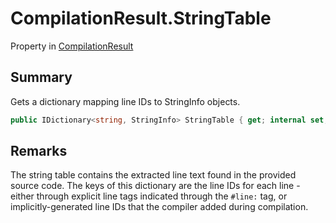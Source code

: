# CompilationResult.StringTable

Property in [CompilationResult](/docs/api/csharp/yarn.compiler.compilationresult.md)

## Summary


Gets a dictionary mapping line IDs to StringInfo objects.


```csharp
public IDictionary<string, StringInfo> StringTable { get; internal set; }
```

## Remarks


The string table contains the extracted line text found in the
provided source code. The keys of this dictionary are the line IDs
for each line - either through explicit line tags indicated through
the  <code>#line:</code>  tag, or implicitly-generated line IDs that the
compiler added during compilation.


